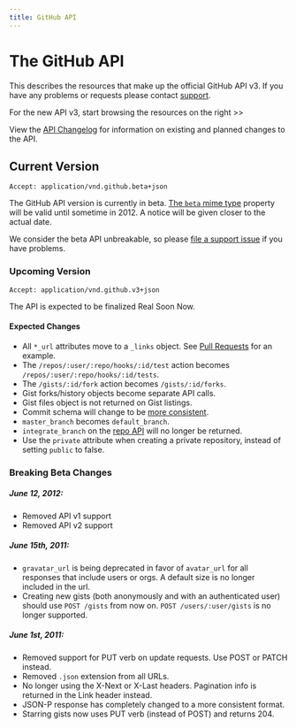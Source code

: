 ```yaml
---
title: GitHub API
---
```


# The GitHub API

This describes the resources that make up the official GitHub API v3. If
you have any problems or requests please contact
[support](mailto:support@github.com?subject=APIv3).

For the new API v3, start browsing the resources on the right >>

View the [API Changelog](/v3/changelog) for information on existing and
planned changes to the API.

## Current Version

    Accept: application/vnd.github.beta+json

The GitHub API version is currently in beta.  [The `beta` mime type](/v3/mime/) property will
be valid until sometime in 2012.  A notice will be given closer to the
actual date.

We consider the beta API unbreakable, so please [file a support
issue](https://github.com/contact) if you have problems.

### Upcoming Version

    Accept: application/vnd.github.v3+json

The API is expected to be finalized Real Soon Now.

#### Expected Changes

* All `*_url` attributes move to a `_links` object.  See [Pull
  Requests](/v3/pulls/#get-a-single-pull-request) for an example.
* The `/repos/:user/:repo/hooks/:id/test` action becomes
  `/repos/:user/:repo/hooks/:id/tests`.
* The `/gists/:id/fork` action becomes `/gists/:id/forks`.
* Gist forks/history objects become separate API calls.
* Gist files object is not returned on Gist listings.
* Commit schema will change to be [more consistent](https://gist.github.com/3a2e5779588e21b0c0f3).
* `master_branch` becomes `default_branch`.
* `integrate_branch` on the [repo API](/v3/repos/#get) will no longer be
  returned.
* Use the `private` attribute when creating a private repository,
  instead of setting `public` to false.

### Breaking Beta Changes

##### June 12, 2012:
* Removed API v1 support
* Removed API v2 support

##### June 15th, 2011:

* `gravatar_url` is being deprecated in favor of `avatar_url` for all
  responses that include users or orgs. A default size is no longer
  included in the url.
* Creating new gists (both anonymously and with an authenticated user)
  should use `POST /gists` from now on. `POST /users/:user/gists` is no
  longer supported.

##### June 1st, 2011:

* Removed support for PUT verb on update requests. Use POST or PATCH
  instead.
* Removed `.json` extension from all URLs.
* No longer using the X-Next or X-Last headers. Pagination info is
  returned in the Link header instead.
* JSON-P response has completely changed to a more consistent format.
* Starring gists now uses PUT verb (instead of POST) and returns 204.
